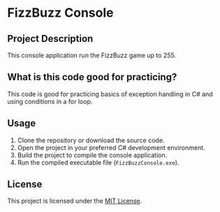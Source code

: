 # FizzBuzz Console

## Project Description

This console application run the FizzBuzz game up to 255.

## What is this code good for practicing?

This code is good for practicing basics of exception handling in C# and using conditions in a for loop.

## Usage

1. Clone the repository or download the source code.
2. Open the project in your preferred C# development environment.
3. Build the project to compile the console application.
4. Run the compiled executable file (`FizzBuzzConsole.exe`).

## License

This project is licensed under the [MIT License](LICENSE).
